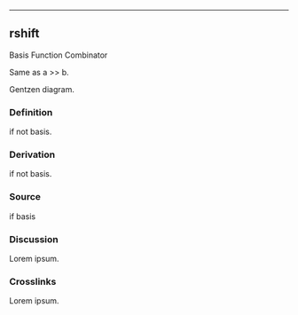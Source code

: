 ------------------------------------------------------------------------

## rshift

Basis Function Combinator

Same as a \>\> b.

Gentzen diagram.

### Definition

if not basis.

### Derivation

if not basis.

### Source

if basis

### Discussion

Lorem ipsum.

### Crosslinks

Lorem ipsum.
